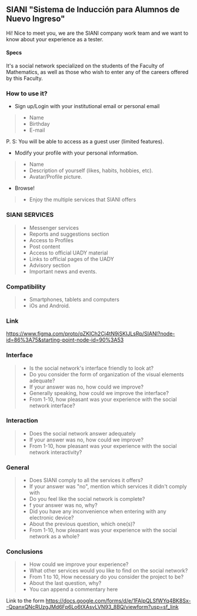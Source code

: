 ## SIANI "Sistema de Inducción para Alumnos de Nuevo Ingreso"

Hi! Nice to meet you, we are the SIANI company work team and we want to know about your experience as a tester.

#### Specs

It's a social network specialized on the students of the Faculty of Mathematics, as well as those who wish to enter any of the careers offered by this Faculty.

### How to use it? 
- Sign up/Login with your institutional email or personal email
> - Name 
> - Birthday 
> - E-mail

P. S: You will be able to access as a guest user (limited features).

- Modify your profile with your personal information.
> - Name 
> - Description of yourself (likes, habits, hobbies, etc).
> - Avatar/Profile picture.

- Browse! 
> - Enjoy the multiple services that SIANI offers

### SIANI SERVICES
> - Messenger services 
> - Reports and suggestions section
> - Access to Profiles
> - Post content
> - Access to official UADY material
> - Links to official pages of the UADY
> - Advisory section
> - Important news and events.
> 
### Compatibility 
> - Smartphones, tablets and computers
> - iOs and Android.

### Link
https://www.figma.com/proto/qZKICh2Cj4tN9iSKIJLsRp/SIANI?node-id=86%3A75&starting-point-node-id=90%3A53

### Interface
> - Is the social network's interface friendly to look at?
> - Do you consider the form of organization of the visual elements adequate?
> - If your answer was no, how could we improve?
> - Generally speaking, how could we improve the interface?
> - From 1-10, how pleasant was your experience with the social network interface?

### Interaction
> - Does the social network answer adequately
> - If your answer was no, how could we improve?
> - From 1-10, how pleasant was your experience with the social network interactivity?

### General
> - Does SIANI comply to all the services it offers?
> - If your answer was "no", mention which services it didn't comply with
> - Do you feel like the social network is complete?
> - f your answer was no, why?
> - Did you have any inconvenience when entering with any electronic device?
> - About the previous question, which one(s)?
> - From 1-10, how pleasant was your experience with the social network as a whole?

### Conclusions
> - How could we improve your experience?
> - What other services would you like to find on the social network?
> - From 1 to 10, How necessary do you consider the project to be?
> - About the last question, why?
> - You can append a commentary here

Link to the form
https://docs.google.com/forms/d/e/1FAIpQLSfWYq4BK8Sx--QpanxQNcRUzgJMd6Fp6Lo6tXAsvLVN93_8BQ/viewform?usp=sf_link
